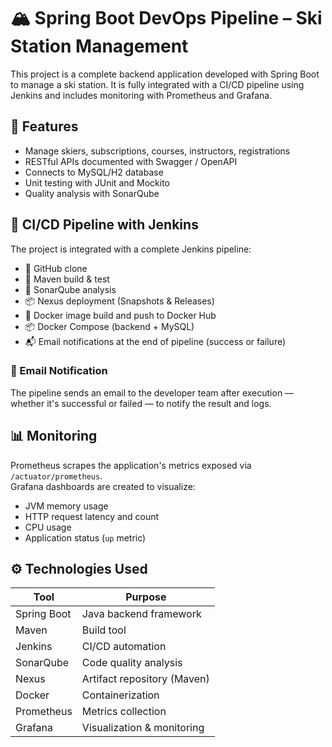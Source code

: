 # 🏔️ Spring Boot DevOps Pipeline – Ski Station Management

This project is a complete backend application developed with Spring Boot to manage a ski station. It is fully integrated with a CI/CD pipeline using Jenkins and includes monitoring with Prometheus and Grafana.

## 📌 Features

- Manage skiers, subscriptions, courses, instructors, registrations
- RESTful APIs documented with Swagger / OpenAPI
- Connects to MySQL/H2 database
- Unit testing with JUnit and Mockito
- Quality analysis with SonarQube

## 🚀 CI/CD Pipeline with Jenkins

The project is integrated with a complete Jenkins pipeline:

- 🔁 GitHub clone
- 🔧 Maven build & test
- 🧪 SonarQube analysis
- 📦 Nexus deployment (Snapshots & Releases)
- 🐳 Docker image build and push to Docker Hub
- 📦 Docker Compose (backend + MySQL)
- 📬 Email notifications at the end of pipeline (success or failure)

### 📧 Email Notification

The pipeline sends an email to the developer team after execution — whether it's successful or failed — to notify the result and logs.

## 📊 Monitoring

Prometheus scrapes the application's metrics exposed via `/actuator/prometheus`.  
Grafana dashboards are created to visualize:

- JVM memory usage
- HTTP request latency and count
- CPU usage
- Application status (`up` metric)

## ⚙️ Technologies Used

| Tool        | Purpose                       |
|-------------|-------------------------------|
| Spring Boot | Java backend framework        |
| Maven       | Build tool                    |
| Jenkins     | CI/CD automation              |
| SonarQube   | Code quality analysis         |
| Nexus       | Artifact repository (Maven)   |
| Docker      | Containerization              |
| Prometheus  | Metrics collection            |
| Grafana     | Visualization & monitoring    |


